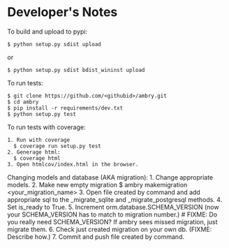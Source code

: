 
Developer's Notes
=================

To build and upload to pypi:

    $ python setup.py sdist upload

or

    $ python setup.py sdist bdist_wininst upload


To run tests:

    $ git clone https://github.com/<githubid>/ambry.git
    $ cd ambry
    $ pip install -r requirements/dev.txt
    $ python setup.py test

To run tests with coverage:

    1. Run with coverage
      $ coverage run setup.py test
    2. Generage html:
      $ coverage html
    3. Open htmlcov/index.html in the browser.

Changing models and database (AKA migration):
    1. Change appropriate models.
    2. Make new empty migration
      $ ambry makemigration <your_migration_name>
    3. Open file created by command and add appropriate sql to the _migrate_sqlite and _migrate_postgresql methods.
    4. Set is_ready to True.
    5. Increment orm.database.SCHEMA_VERSION (now your SCHEMA_VERSION has to match to migration number.) # FIXME: Do you really need SCHEMA_VERSION? If ambry sees missed migration, just migrate them.
    6. Check just created migration on your own db.  (FIXME: Describe how.)
    7. Commit and push file created by command.
